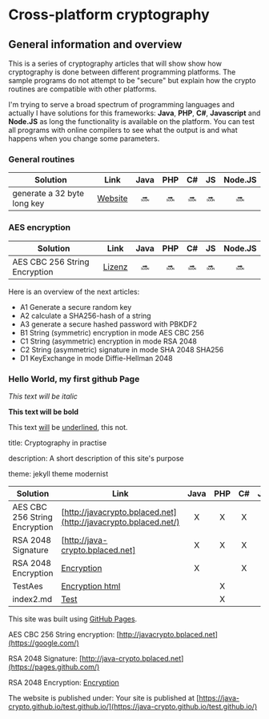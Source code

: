Cross-platform cryptography
===============
General information and overview
---------------
This is a series of cryptography articles that will show show how cryptography is done between different programming platforms. The sample programs do not attempt to be "secure" but explain how the crypto routines are compatible with other platforms.

I'm trying to serve a broad spectrum of programming languages and actually I have solutions for this frameworks: **Java**, **PHP**, **C#**, **Javascript** and **Node.JS**  as long the functionality is available on the platform. You can test all programs with online compilers to see what the output is and what happens when you change some parameters.

### General routines ###

| Solution | Link | Java | PHP | C# | JS | Node.JS
| ------ | ------ | :----: | :---: | :--: | :--: | :--: |
| generate a 32 byte long key | [Website](generatekey.md) | :soon: | :soon: | :soon: | :soon: | :soon: |

### AES encryption ###

| Solution | Link | Java | PHP | C# | JS | Node.JS
| ------ | ------ | :----: | :---: | :--: | :--: | :--: |
| AES CBC 256 String Encryption | [Lizenz](licence.md) | :soon: | :soon: | :soon: | :soon: | :soon: |


Here is an overview of the next articles:

 - A1 Generate a secure random key 
 - A2 calculate a SHA256-hash of a string
 - A3 generate a secure hashed password with PBKDF2
 - B1 String (symmetric)  encryption in mode AES CBC 256
 - C1 String (asymmetric) encryption in mode RSA 2048
 - C2 String (asymmetric) signature in mode SHA 2048 SHA256
 - D1 KeyExchange in mode Diffie-Hellman 2048
 

### Hello World, my first github Page ###

*This text will be italic*

**This text will be bold**

This text <u>will</u> be <ins>underlined</ins>, this not.

title: Cryptography in practise

description: A short description of this site's purpose

theme: jekyll theme modernist


| Solution | Link | Java | PHP | C# | JS | Node.JS
| ------ | ------ | :----: | :---: | :--: | :--: | :--: |
| AES CBC 256 String Encryption | [http://javacrypto.bplaced.net](http://javacrypto.bplaced.net/) | X | X | X |
| RSA 2048 Signature | [http://java-crypto.bplaced.net] | X | X | X |
| RSA 2048 Encryption | [Encryption](http://javacrypto.bplaced.net/) | X |  | X |
| TestAes | [Encryption html](TestAes/index.md) |  | X |  |
| index2.md | [Test](index2.md) |  | X |  |

This site was built using [GitHub Pages](https://pages.github.com/).

AES CBC 256 String encryption: [http://javacrypto.bplaced.net](https://google.com/)

RSA 2048 Signature: [http://java-crypto.bplaced.net](https://pages.github.com/)

RSA 2048 Encryption: [Encryption](http://javacrypto.bplaced.net/)

The website is published under: Your site is published at [https://java-crypto.github.io/test.github.io/](https://java-crypto.github.io/test.github.io/)
